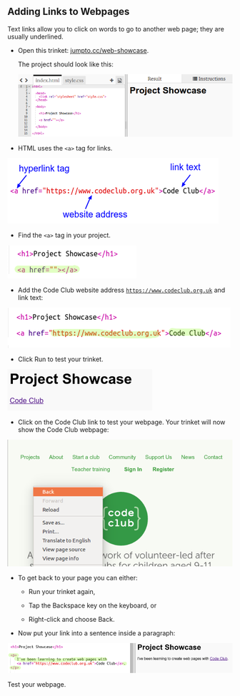 ## Adding Links to Webpages

Text links allow you to click on words to go to another web page; they are usually underlined.



+ Open this trinket: <a href="https://jumpto.cc/web-showcase">jumpto.cc/web-showcase</a>. 

	The project should look like this:

	![screenshot](images/showcase-starter.png)

+ HTML uses the `<a>` tag for links. 

![screenshot](images/showcase-link.png)

+ Find the `<a>` tag in your project. 

![screenshot](images/showcase-a-template.png)


+ Add the Code Club website address <a href="https://www.codeclub.org.uk">`https://www.codeclub.org.uk`</a> and link text:

![screenshot](images/showcase-code-club.png)

+ Click Run to test your trinket.

![screenshot](images/showcase-cc-output.png)

+ Click on the Code Club link to test your webpage. Your trinket will now show the Code Club webpage: 	

![screenshot](images/showcase-cc-website.png)

+ To get back to your page you can either: 

	+ Run your trinket again,

	+ Tap the Backspace key on the keyboard, or

	+ Right-click and choose Back. 



+ Now put your link into a sentence inside a paragraph:

![screenshot](images/showcase-paragraph.png)

Test your webpage. 

